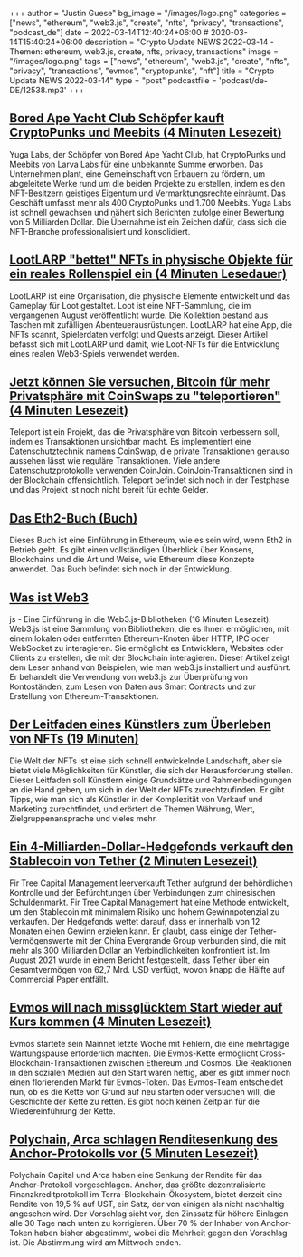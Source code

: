 +++
author = "Justin Guese"
bg_image = "/images/logo.png"
categories = ["news", "ethereum", "web3.js", "create", "nfts", "privacy", "transactions", "podcast_de"]
date = 2022-03-14T12:40:24+06:00 # 2020-03-14T15:40:24+06:00
description = "Crypto Update NEWS 2022-03-14 - Themen: ethereum, web3.js, create, nfts, privacy, transactions"
image = "/images/logo.png"
tags = ["news", "ethereum", "web3.js", "create", "nfts", "privacy", "transactions", "evmos", "cryptopunks", "nft"]
title = "Crypto Update NEWS 2022-03-14"
type = "post"
podcastfile = 'podcast/de-DE/12538.mp3'
+++

## [Bored Ape Yacht Club Schöpfer kauft CryptoPunks und Meebits (4 Minuten Lesezeit)](https://www.theverge.com/2022/3/11/22973394/bored-ape-yacht-club-cryptopunks-meebits-nft)

 Yuga Labs, der Schöpfer von Bored Ape Yacht Club, hat CryptoPunks und Meebits von Larva Labs für eine unbekannte Summe erworben. Das Unternehmen plant, eine Gemeinschaft von Erbauern zu fördern, um abgeleitete Werke rund um die beiden Projekte zu erstellen, indem es den NFT-Besitzern geistiges Eigentum und Vermarktungsrechte einräumt. Das Geschäft umfasst mehr als 400 CryptoPunks und 1.700 Meebits. Yuga Labs ist schnell gewachsen und nähert sich Berichten zufolge einer Bewertung von 5 Milliarden Dollar. Die Übernahme ist ein Zeichen dafür, dass sich die NFT-Branche professionalisiert und konsolidiert.

## [LootLARP "bettet" NFTs in physische Objekte für ein reales Rollenspiel ein (4 Minuten Lesedauer)](https://www.theblockcrypto.com/post/137530/lootlarp-is-embedding-nfts-into-physical-objects-for-a-real-life-role-playing-game)

 LootLARP ist eine Organisation, die physische Elemente entwickelt und das Gameplay für Loot gestaltet. Loot ist eine NFT-Sammlung, die im vergangenen August veröffentlicht wurde. Die Kollektion bestand aus Taschen mit zufälligen Abenteuerausrüstungen. LootLARP hat eine App, die NFTs scannt, Spielerdaten verfolgt und Quests anzeigt. Dieser Artikel befasst sich mit LootLARP und damit, wie Loot-NFTs für die Entwicklung eines realen Web3-Spiels verwendet werden.

## [Jetzt können Sie versuchen, Bitcoin für mehr Privatsphäre mit CoinSwaps zu "teleportieren" (4 Minuten Lesezeit)](https://www.coindesk.com/tech/2022/03/11/now-you-can-try-teleporting-bitcoin-for-greater-privacy-with-coinswaps/)

 Teleport ist ein Projekt, das die Privatsphäre von Bitcoin verbessern soll, indem es Transaktionen unsichtbar macht. Es implementiert eine Datenschutztechnik namens CoinSwap, die private Transaktionen genauso aussehen lässt wie reguläre Transaktionen. Viele andere Datenschutzprotokolle verwenden CoinJoin. CoinJoin-Transaktionen sind in der Blockchain offensichtlich. Teleport befindet sich noch in der Testphase und das Projekt ist noch nicht bereit für echte Gelder.

## [Das Eth2-Buch (Buch)](https://eth2.incessant.ink/book/00__introduction/00__foreword.html#a-bit-of-history-on-the-book)

 Dieses Buch ist eine Einführung in Ethereum, wie es sein wird, wenn Eth2 in Betrieb geht. Es gibt einen vollständigen Überblick über Konsens, Blockchains und die Art und Weise, wie Ethereum diese Konzepte anwendet. Das Buch befindet sich noch in der Entwicklung.

## [Was ist Web3](https://web3.hashnode.com/what-is-web3js-an-introduction-into-the-web3js-libraries)

js - Eine Einführung in die Web3.js-Bibliotheken (16 Minuten Lesezeit). Web3.js ist eine Sammlung von Bibliotheken, die es Ihnen ermöglichen, mit einem lokalen oder entfernten Ethereum-Knoten über HTTP, IPC oder WebSocket zu interagieren. Sie ermöglicht es Entwicklern, Websites oder Clients zu erstellen, die mit der Blockchain interagieren. Dieser Artikel zeigt dem Leser anhand von Beispielen, wie man web3.js installiert und ausführt. Er behandelt die Verwendung von web3.js zur Überprüfung von Kontoständen, zum Lesen von Daten aus Smart Contracts und zur Erstellung von Ethereum-Transaktionen.

## [Der Leitfaden eines Künstlers zum Überleben von NFTs (19 Minuten)](https://mirror.xyz/radia.eth/shfd1IRqAPvhZ0Va1niUhjSNi-qqoL29beogrzJoGCU)

 Die Welt der NFTs ist eine sich schnell entwickelnde Landschaft, aber sie bietet viele Möglichkeiten für Künstler, die sich der Herausforderung stellen. Dieser Leitfaden soll Künstlern einige Grundsätze und Rahmenbedingungen an die Hand geben, um sich in der Welt der NFTs zurechtzufinden. Er gibt Tipps, wie man sich als Künstler in der Komplexität von Verkauf und Marketing zurechtfindet, und erörtert die Themen Währung, Wert, Zielgruppenansprache und vieles mehr.

## [Ein 4-Milliarden-Dollar-Hedgefonds verkauft den Stablecoin von Tether (2 Minuten Lesezeit)](https://decrypt.co/94866/4-billion-hedge-fund-shorting-tether-stablecoin)

 Fir Tree Capital Management leerverkauft Tether aufgrund der behördlichen Kontrolle und der Befürchtungen über Verbindungen zum chinesischen Schuldenmarkt. Fir Tree Capital Management hat eine Methode entwickelt, um den Stablecoin mit minimalem Risiko und hohem Gewinnpotenzial zu verkaufen. Der Hedgefonds wettet darauf, dass er innerhalb von 12 Monaten einen Gewinn erzielen kann. Er glaubt, dass einige der Tether-Vermögenswerte mit der China Evergrande Group verbunden sind, die mit mehr als 300 Milliarden Dollar an Verbindlichkeiten konfrontiert ist. Im August 2021 wurde in einem Bericht festgestellt, dass Tether über ein Gesamtvermögen von 62,7 Mrd. USD verfügt, wovon knapp die Hälfte auf Commercial Paper entfällt.

## [Evmos will nach missglücktem Start wieder auf Kurs kommen (4 Minuten Lesezeit)](https://www.coindesk.com/business/2022/03/11/evmos-looks-to-get-back-on-track-after-failed-launch/)

 Evmos startete sein Mainnet letzte Woche mit Fehlern, die eine mehrtägige Wartungspause erforderlich machten. Die Evmos-Kette ermöglicht Cross-Blockchain-Transaktionen zwischen Ethereum und Cosmos. Die Reaktionen in den sozialen Medien auf den Start waren heftig, aber es gibt immer noch einen florierenden Markt für Evmos-Token. Das Evmos-Team entscheidet nun, ob es die Kette von Grund auf neu starten oder versuchen will, die Geschichte der Kette zu retten. Es gibt noch keinen Zeitplan für die Wiedereinführung der Kette.

## [Polychain, Arca schlagen Renditesenkung des Anchor-Protokolls vor (5 Minuten Lesezeit)](https://www.coindesk.com/markets/2022/03/11/polychain-arca-propose-anchor-protocol-yield-cut/)

 Polychain Capital und Arca haben eine Senkung der Rendite für das Anchor-Protokoll vorgeschlagen. Anchor, das größte dezentralisierte Finanzkreditprotokoll im Terra-Blockchain-Ökosystem, bietet derzeit eine Rendite von 19,5 % auf UST, ein Satz, der von einigen als nicht nachhaltig angesehen wird. Der Vorschlag sieht vor, den Zinssatz für höhere Einlagen alle 30 Tage nach unten zu korrigieren. Über 70 % der Inhaber von Anchor-Token haben bisher abgestimmt, wobei die Mehrheit gegen den Vorschlag ist. Die Abstimmung wird am Mittwoch enden.

